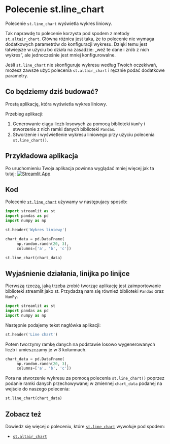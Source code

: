 # Polecenie st.line_chart

Polecenie `st.line_chart` wyświetla wykres liniowy.

Tak naprawdę to polecenie korzysta pod spodem z metody `st.altair_chart`. Główna różnica jest taka, że to polecenie nie wymaga dodatkowych parametrów do konfiguracji wykresu. Dzięki temu jest łatwiejsze w użyciu bo działa na zasadzie: „weź te dane i zrób z nich wykres”, ale jednocześnie jest mniej konfigurowalne.

Jeśli `st.line_chart` nie skonfiguruje wykresu według Twoich oczekiwań, możesz zawsze użyć polecenia `st.altair_chart` i ręcznie podać dodatkowe parametry.

## Co będziemy dziś budować?

Prostą aplikację, która wyświetla wykres liniowy.

Przebieg aplikacji:
1. Generowanie ciągu liczb losowych za pomocą biblioteki `NumPy` i stworzenie z nich ramki danych biblioteki `Pandas`.
2. Stworzenie i wyświetlenie wykresu liniowego przy użyciu polecenia `st.line_chart()`.

## Przykładowa aplikacja

Po uruchomieniu Twoja aplikacja powinna wyglądać mniej więcej jak ta tutaj:
[![Streamlit App](https://static.streamlit.io/badges/streamlit_badge_black_white.svg)](https://share.streamlit.io/dataprofessor/st.line_chart/)

## Kod

Polecenie [`st.line_chart`](https://docs.streamlit.io/library/api-reference/charts/st.line_chart) używamy w następujacy sposób:

```python
import streamlit as st
import pandas as pd
import numpy as np

st.header('Wykres liniowy')

chart_data = pd.DataFrame(
     np.random.randn(20, 3),
     columns=['a', 'b', 'c'])

st.line_chart(chart_data)

```

## Wyjaśnienie działania, linijka po linijce

Pierwszą rzeczą, jaką trzeba zrobić tworząc aplikację jest zaimportowanie biblioteki streamlit jako st. Przydadzą nam się również biblioteki `Pandas` oraz `NumPy`.

```python
import streamlit as st
import pandas as pd
import numpy as np
```

Następnie podajemy tekst nagłówka aplikacji:
```python
st.header('Line chart')
```

Potem tworzymy ramkę danych na podstawie losowo wygenerowanych liczb i umieszczamy je w 3 kolumnach.
```python
chart_data = pd.DataFrame(
     np.random.randn(20, 3),
     columns=['a', 'b', 'c'])
```

Pora na stworzenie wykresu za pomocą polecenia `st.line_chart()` poprzez podanie ramki danych przechowywanej w zmiennej `chart_data` podanej na wejście do naszego polecenia:

```python
st.line_chart(chart_data)
```

## Zobacz też
Dowiedz się więcej o poleceniu, które [`st.line_chart`](https://docs.streamlit.io/library/api-reference/charts/st.line_chart) wywołuje pod spodem:
- [`st.altair_chart`](https://docs.streamlit.io/library/api-reference/charts/st.altair_chart)

